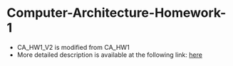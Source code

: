 # Computer-Architecture-Homework-1
- CA_HW1_V2 is modified from CA_HW1
- More detailed description is available at the following link: [here](https://hackmd.io/fcLwVbDrQ--hS-a9NgSQBw)
